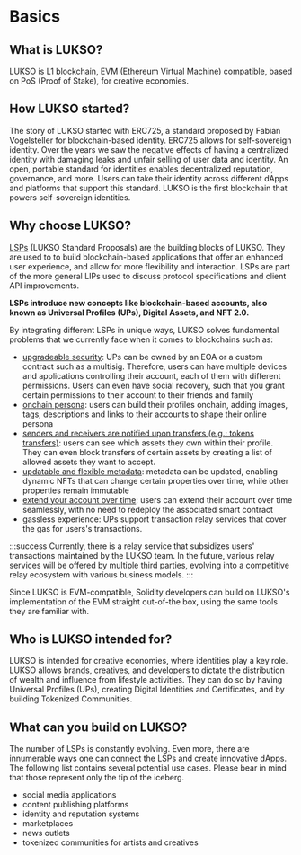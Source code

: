 # Basics

## What is LUKSO?

LUKSO is L1 blockchain, EVM (Ethereum Virtual Machine) compatible, based on PoS (Proof of Stake), for creative economies.

## How LUKSO started?

The story of LUKSO started with ERC725, a standard proposed by Fabian Vogelsteller for blockchain-based identity. ERC725 allows for self-sovereign identity. Over the years we saw the negative effects of having a centralized identity with damaging leaks and unfair selling of user data and identity. An open, portable standard for identities enables decentralized reputation, governance, and more. Users can take their identity across different dApps and platforms that support this standard.
LUKSO is the first blockchain that powers self-sovereign identities.

## Why choose LUKSO?

[LSPs](/standards/introduction.md) (LUKSO Standard Proposals) are the building blocks of LUKSO. They are used to to build blockchain-based applications that offer an enhanced user experience, and allow for more flexibility and interaction. LSPs are part of the more general LIPs used to discuss protocol specifications and client API improvements.

**LSPs introduce new concepts like blockchain-based accounts, also known as Universal Profiles (UPs), Digital Assets, and NFT 2.0.**

By integrating different LSPs in unique ways, LUKSO solves fundamental problems that we currently face when it comes to blockchains such as:

- [upgradeable security](/standards/universal-profile/lsp6-key-manager): UPs can be owned by an EOA or a custom contract such as a multisig. Therefore, users can have multiple devices and applications controlling their account, each of them with different permissions. Users can even have social recovery, such that you grant certain permissions to their account to their friends and family
- [onchain persona](docs/standards/generic-standards/lsp2-json-schema.md): users can build their profiles onchain, adding images, tags, descriptions and links to their accounts to shape their online persona
- [senders and receivers are notified upon transfers (e.g.: tokens transfers)](docs/standards/generic-standards/lsp1-universal-receiver-delegate.md): users can see which assets they own within their profile. They can even block transfers of certain assets by creating a list of allowed assets they want to accept.
- [updatable and flexible metadata](docs/standards/nft-2.0/LSP4-Digital-Asset-Metadata.md): metadata can be updated, enabling dynamic NFTs that can change certain properties over time, while other properties remain immutable
- [extend your account over time](/standards/lsp-background/erc725.md): users can extend their account over time seamlessly, with no need to redeploy the associated smart contract
- gassless experience: UPs support transaction relay services that cover the gas for users's transactions.

:::success
Currently, there is a relay service that subsidizes users' transactions maintained by the LUKSO team. In the future, various relay services will be offered by multiple third parties, evolving into a competitive relay ecosystem with various business models.
:::

Since LUKSO is EVM-compatible, Solidity developers can build on LUKSO's implementation of the EVM straight out-of-the box, using the same tools they are familiar with.

## Who is LUKSO intended for?

LUKSO is intended for creative economies, where identities play a key role.
LUKSO allows brands, creatives, and developers to dictate the distribution of wealth and influence from lifestyle activities. They can do so by having Universal Profiles (UPs), creating Digital Identities and Certificates, and by building Tokenized Communities.

## What can you build on LUKSO?

The number of LSPs is constantly evolving. Even more, there are innumerable ways one can connect the LSPs and create innovative dApps. The following list contains several potential use cases. Please bear in mind that those represent only the tip of the iceberg.

- social media applications
- content publishing platforms
- identity and reputation systems
- marketplaces
- news outlets
- tokenized communities for artists and creatives
